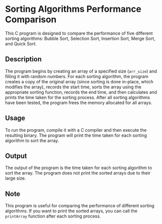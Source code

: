 
# Sorting Algorithms Performance Comparison

This C program is designed to compare the performance of five different sorting algorithms: Bubble Sort, Selection Sort, Insertion Sort, Merge Sort, and Quick Sort. 

## Description

The program begins by creating an array of a specified size (`arr_size`) and filling it with random numbers. For each sorting algorithm, the program creates a copy of the original array (since sorting is done in-place, which modifies the array), records the start time, sorts the array using the appropriate sorting function, records the end time, and then calculates and prints the time taken for the sorting process. After all sorting algorithms have been tested, the program frees the memory allocated for all arrays.

## Usage

To run the program, compile it with a C compiler and then execute the resulting binary. The program will print the time taken for each sorting algorithm to sort the array.

## Output

The output of the program is the time taken for each sorting algorithm to sort the array. The program does not print the sorted arrays due to their large size.

## Note

This program is useful for comparing the performance of different sorting algorithms. If you want to print the sorted arrays, you can call the `printArray` function after each sorting process.